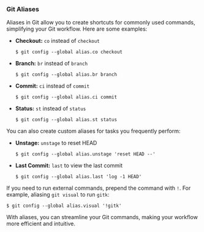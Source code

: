 ### Git Aliases

Aliases in Git allow you to create shortcuts for commonly used commands, simplifying your Git workflow. Here are some examples:

- **Checkout:** `co` instead of `checkout`
  ```
  $ git config --global alias.co checkout
  ```
  
- **Branch:** `br` instead of `branch`
  ```
  $ git config --global alias.br branch
  ```
  
- **Commit:** `ci` instead of `commit`
  ```
  $ git config --global alias.ci commit
  ```
  
- **Status:** `st` instead of `status`
  ```
  $ git config --global alias.st status
  ```

You can also create custom aliases for tasks you frequently perform:

- **Unstage:** `unstage` to reset HEAD
  ```
  $ git config --global alias.unstage 'reset HEAD --'
  ```

- **Last Commit:** `last` to view the last commit
  ```
  $ git config --global alias.last 'log -1 HEAD'
  ```

If you need to run external commands, prepend the command with `!`. For example, aliasing `git visual` to run `gitk`:
```
$ git config --global alias.visual '!gitk'
```

With aliases, you can streamline your Git commands, making your workflow more efficient and intuitive.